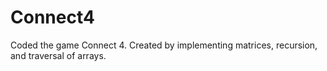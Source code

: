 # Connect4

Coded the game Connect 4. Created by implementing matrices, recursion, and traversal of arrays.  
